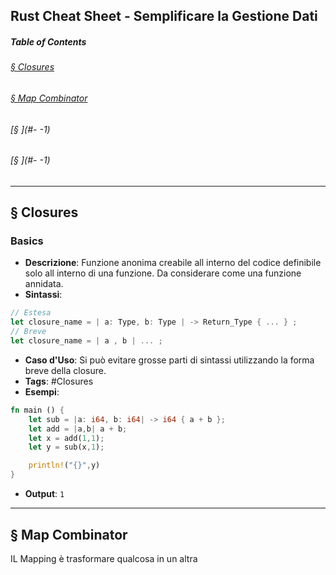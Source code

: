 ## **Rust Cheat Sheet - Semplificare la Gestione Dati**
##### **Table of Contents**
###### [§ Closures](#-Closures-1)
###### [§ Map Combinator](#-Map-Combinator-1)
###### [§ ](#- -1)
###### [§ ](#- -1)
	
---
## § Closures
	
### Basics
- **Descrizione**: Funzione anonima creabile all interno del codice definibile solo all interno di una funzione. Da considerare come una funzione annidata. 
- **Sintassi**: 
```Rust
// Estesa
let closure_name = | a: Type, b: Type | -> Return_Type { ... } ;
// Breve
let closure_name = | a , b | ... ;
```
- **Caso d'Uso**: Si può evitare grosse parti di sintassi utilizzando la forma breve della closure.
- **Tags**: #Closures 
- **Esempi**:
	
```Rust
fn main () {
	let sub = |a: i64, b: i64| -> i64 { a + b };
	let add = |a,b| a + b;
	let x = add(1,1);
	let y = sub(x,1);

	println!("{}",y)
}
```
- **Output**: `1`
	
	
---
## § Map Combinator

IL Mapping è trasformare qualcosa in un altra